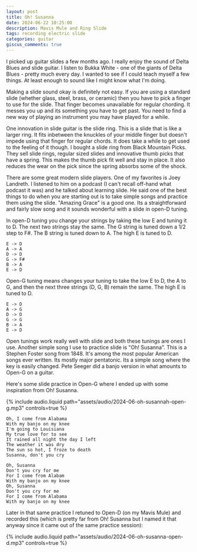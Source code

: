 ```yaml
---
layout: post
title: Oh! Susanna
date: 2024-06-22 10:25:00
description: Mavis Mule and Ring Slide
tags: recording electric slide
categories: guitar
giscus_comments: true
---
```


I picked up guitar slides a few months ago. I really enjoy the sound of
Delta Blues and slide guitar. I listen to Bukka White - one of the giants
of Delta Blues - pretty much every day. I wanted to see if I could teach
myself a few things. At least enough to sound like I might know what I'm
doing.

Making a slide sound okay is definitely not easy. If you are using a standard
slide (whether glass, steel, brass, or ceramic) then you have to pick a finger
to use for the slide. That finger becomes unavailable for regular chording.
It messes you up and its something you have to get past. You need to find a
new way of playing an instrument you may have played for a while.

One innovation in slide guitar is the slide ring. This is a slide that is
like a larger ring. It fits inbetween the knuckles of your middle finger
but doesn't impede using that finger for regular chords. It does take a
while to get used to the feeling of it though. I bought a slide ring
from Black Mountain Picks. They sell slide rings, regular sized slides and
innovative thumb picks that have a spring. This makes the thumb pick fit
well and stay in place. It also reduces the wear on the pick since the
spring absorbs some of the shock.

There are some great modern slide players. One of my favorites is Joey
Landreth. I listened to him on a podcast (I can't recall off-hand what
podcast it was) and he talked about learning slide. He said one of the
best things to do when you are starting out is to take simple songs and
practice them using the slide. "Amazing Grace" is a good one. Its a
straightforward and fairly slow song and it sounds wonderful with a slide
in open-D tuning.

In open-D tuning you change your strings by taking the low E and
tuning it to D. The next two strings stay the same. The G string
is tuned down a 1/2 step to F#. The B string is tuned down to A.
The high E is tuned to D.

```
E -> D
A -> A
D -> D
G -> F#
B -> A
E -> D
```

Open-G tuning means changes your tuning to take the low E to D,
the A to G, and then the next three strings (D, G, B) remain the same.
The high E is tuned to D.

```
E -> D
A -> G
D -> D
G -> G
B -> A
E -> D
```

Open tunings work really well with slide and both these tunings are
ones I use. Another simple song I use to practice slide is "Oh! Susanna".
This is a Stephen Foster song from 1848. It's among the most popular
American songs ever written. Its mostly major pentatonic. Its a simple
song where the key is easily changed. Pete Seeger did a banjo version
in what amounts to Open-G on a guitar.

Here's some slide practice in Open-G where I ended up with
some inspiration from Oh! Susanna.

<div class="row mt-3">
    <div class="col-sm mt-3 mt-md-0">
        {% include audio.liquid path="assets/audio/2024-06-oh-susannah-open-g.mp3" controls=true %}
    </div>
</div>

```
Oh, I come from Alabama
With my banjo on my knee
I'm going to Louisiana
My true love for to see
It rained all night the day I left
The weather it was dry
The sun so hot, I froze to death
Susanna, don't you cry

Oh, Susanna
Don't you cry for me
For I come from Alabam
With my banjo on my knee
Oh, Susanna
Don't you cry for me
For I come from Alabama
With my banjo on my knee
```

Later in that same practice I retuned to Open-D (on my Mavis Mule)
and recorded this (which is pretty far from Oh! Susanna but I named
it that anyway since it came out of the same practice session):

<div class="row mt-3">
    <div class="col-sm mt-3 mt-md-0">
        {% include audio.liquid path="assets/audio/2024-06-oh-susanna-open-d.mp3" controls=true %}
    </div>
</div>
